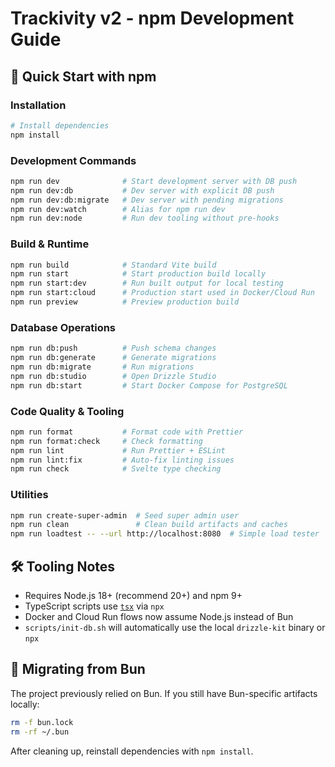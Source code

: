 # Trackivity v2 - npm Development Guide

## 🚀 Quick Start with npm

### Installation

```bash
# Install dependencies
npm install
```

### Development Commands

```bash
npm run dev              # Start development server with DB push
npm run dev:db           # Dev server with explicit DB push
npm run dev:db:migrate   # Dev server with pending migrations
npm run dev:watch        # Alias for npm run dev
npm run dev:node         # Run dev tooling without pre-hooks
```

### Build & Runtime

```bash
npm run build            # Standard Vite build
npm run start            # Start production build locally
npm run start:dev        # Run built output for local testing
npm run start:cloud      # Production start used in Docker/Cloud Run
npm run preview          # Preview production build
```

### Database Operations

```bash
npm run db:push          # Push schema changes
npm run db:generate      # Generate migrations
npm run db:migrate       # Run migrations
npm run db:studio        # Open Drizzle Studio
npm run db:start         # Start Docker Compose for PostgreSQL
```

### Code Quality & Tooling

```bash
npm run format           # Format code with Prettier
npm run format:check     # Check formatting
npm run lint             # Run Prettier + ESLint
npm run lint:fix         # Auto-fix linting issues
npm run check            # Svelte type checking
```

### Utilities

```bash
npm run create-super-admin  # Seed super admin user
npm run clean               # Clean build artifacts and caches
npm run loadtest -- --url http://localhost:8080  # Simple load tester
```

## 🛠️ Tooling Notes

- Requires Node.js 18+ (recommend 20+) and npm 9+
- TypeScript scripts use [`tsx`](https://github.com/esbuild-kit/tsx) via `npx`
- Docker and Cloud Run flows now assume Node.js instead of Bun
- `scripts/init-db.sh` will automatically use the local `drizzle-kit` binary or `npx`

## 🔄 Migrating from Bun

The project previously relied on Bun. If you still have Bun-specific artifacts locally:

```bash
rm -f bun.lock
rm -rf ~/.bun
```

After cleaning up, reinstall dependencies with `npm install`.
